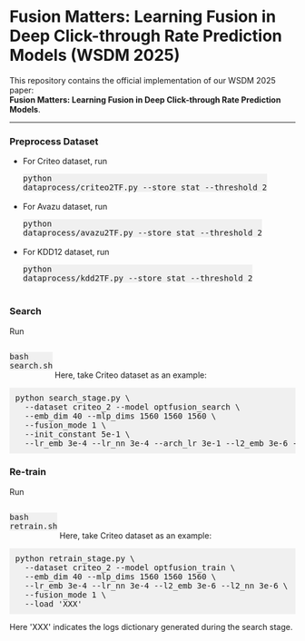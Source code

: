 # Fusion Matters: Learning Fusion in Deep Click-through Rate Prediction Models (WSDM 2025)

This repository contains the official implementation of our WSDM 2025 paper:  
**Fusion Matters: Learning Fusion in Deep Click-through Rate Prediction Models**.

---

### Preprocess Dataset
- For Criteo dataset, run <pre style="background: #f0f0f0; display: inline-block;">python dataprocess/criteo2TF.py --store_stat --threshold 2</pre>
- For Avazu dataset, run <pre style="background: #f0f0f0; display: inline-block;">python dataprocess/avazu2TF.py --store_stat --threshold 2</pre>
- For KDD12 dataset, run <pre style="background: #f0f0f0; display: inline-block;">python dataprocess/kdd2TF.py --store_stat --threshold 2</pre>

### Search
Run <pre style="background: #f0f0f0; display: inline-block;">bash search.sh</pre>
Here, take Criteo dataset as an example:

<pre style="background: #f0f0f0; padding: 10px;">
python search_stage.py \
  --dataset criteo_2 --model optfusion_search \
  --emb_dim 40 --mlp_dims 1560 1560 1560 \
  --fusion_mode 1 \
  --init_constant 5e-1 \
  --lr_emb 3e-4 --lr_nn 3e-4 --arch_lr 3e-1 --l2_emb 3e-6 --l2_nn 3e-6
</pre>

### Re-train
Run <pre style="background: #f0f0f0; display: inline-block;">bash retrain.sh</pre>
Here, take Criteo dataset as an example:

<pre style="background: #f0f0f0; padding: 10px;">
python retrain_stage.py \
  --dataset criteo_2 --model optfusion_train \
  --emb_dim 40 --mlp_dims 1560 1560 1560 \
  --lr_emb 3e-4 --lr_nn 3e-4 --l2_emb 3e-6 --l2_nn 3e-6 \
  --fusion_mode 1 \
  --load 'XXX'
</pre>
Here 'XXX' indicates the logs dictionary generated during the search stage.
